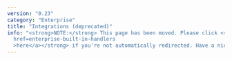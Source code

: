 ```yaml
---
version: "0.23"
category: "Enterprise"
title: "Integrations (deprecated)"
info: "<strong>NOTE:</strong> This page has been moved. Please click <strong><a
  href=enterprise-built-in-handlers
  >here</a></strong> if you're not automatically redirected. Have a nice day!"
---
```


<meta http-equiv="refresh" content="1;url=enterprise-built-in-handlers">
